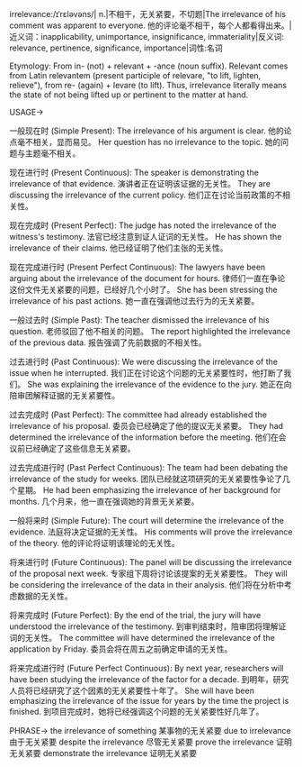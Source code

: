 irrelevance:/ɪˈrɛləvəns/| n.|不相干，无关紧要，不切题|The irrelevance of his comment was apparent to everyone. 他的评论毫不相干，每个人都看得出来。|近义词：inapplicability, unimportance, insignificance, immateriality|反义词: relevance, pertinence, significance, importance|词性:名词

Etymology: From in- (not) + relevant + -ance (noun suffix). Relevant comes from Latin relevantem (present participle of relevare, "to lift, lighten, relieve"), from re- (again) + levare (to lift).  Thus, irrelevance literally means the state of not being lifted up or pertinent to the matter at hand.


USAGE->

一般现在时 (Simple Present):
The irrelevance of his argument is clear. 他的论点毫不相关，显而易见。
Her question has no irrelevance to the topic. 她的问题与主题毫不相关。

现在进行时 (Present Continuous):
The speaker is demonstrating the irrelevance of that evidence. 演讲者正在证明该证据的无关性。
They are discussing the irrelevance of the current policy. 他们正在讨论当前政策的不相关性。

现在完成时 (Present Perfect):
The judge has noted the irrelevance of the witness's testimony. 法官已经注意到证人证词的无关性。
He has shown the irrelevance of their claims. 他已经证明了他们主张的无关性。

现在完成进行时 (Present Perfect Continuous):
The lawyers have been arguing about the irrelevance of the document for hours. 律师们一直在争论这份文件无关紧要的问题，已经好几个小时了。
She has been stressing the irrelevance of his past actions. 她一直在强调他过去行为的无关紧要。


一般过去时 (Simple Past):
The teacher dismissed the irrelevance of his question. 老师驳回了他不相关的问题。
The report highlighted the irrelevance of the previous data. 报告强调了先前数据的不相关性。


过去进行时 (Past Continuous):
We were discussing the irrelevance of the issue when he interrupted.  我们正在讨论这个问题的无关紧要性时，他打断了我们。
She was explaining the irrelevance of the evidence to the jury. 她正在向陪审团解释证据的无关紧要性。


过去完成时 (Past Perfect):
The committee had already established the irrelevance of his proposal. 委员会已经确定了他的提议无关紧要。
They had determined the irrelevance of the information before the meeting. 他们在会议前已经确定了这些信息无关紧要。


过去完成进行时 (Past Perfect Continuous):
The team had been debating the irrelevance of the study for weeks.  团队已经就这项研究的无关紧要性争论了几个星期。
He had been emphasizing the irrelevance of her background for months.  几个月来，他一直在强调她的背景无关紧要。



一般将来时 (Simple Future):
The court will determine the irrelevance of the evidence. 法庭将决定证据的无关性。
His comments will prove the irrelevance of the theory. 他的评论将证明该理论的无关性。


将来进行时 (Future Continuous):
The panel will be discussing the irrelevance of the proposal next week.  专家组下周将讨论该提案的无关紧要性。
They will be considering the irrelevance of the data in their analysis. 他们将在分析中考虑数据的无关性。



将来完成时 (Future Perfect):
By the end of the trial, the jury will have understood the irrelevance of the testimony.  到审判结束时，陪审团将理解证词的无关性。
The committee will have determined the irrelevance of the application by Friday. 委员会将在周五之前确定申请的无关性。



将来完成进行时 (Future Perfect Continuous):
By next year, researchers will have been studying the irrelevance of the factor for a decade. 到明年，研究人员将已经研究了这个因素的无关紧要性十年了。
She will have been emphasizing the irrelevance of the issue for years by the time the project is finished. 到项目完成时，她将已经强调这个问题的无关紧要性好几年了。



PHRASE->
the irrelevance of something 某事物的无关紧要
due to irrelevance 由于无关紧要
despite the irrelevance 尽管无关紧要
prove the irrelevance 证明无关紧要
demonstrate the irrelevance 证明无关紧要
